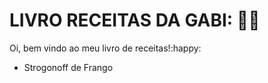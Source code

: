 
# 	**LIVRO RECEITAS DA GABI: :woman_cook:**

Oi, bem vindo ao meu livro de receitas!:happy:

- Strogonoff de Frango
